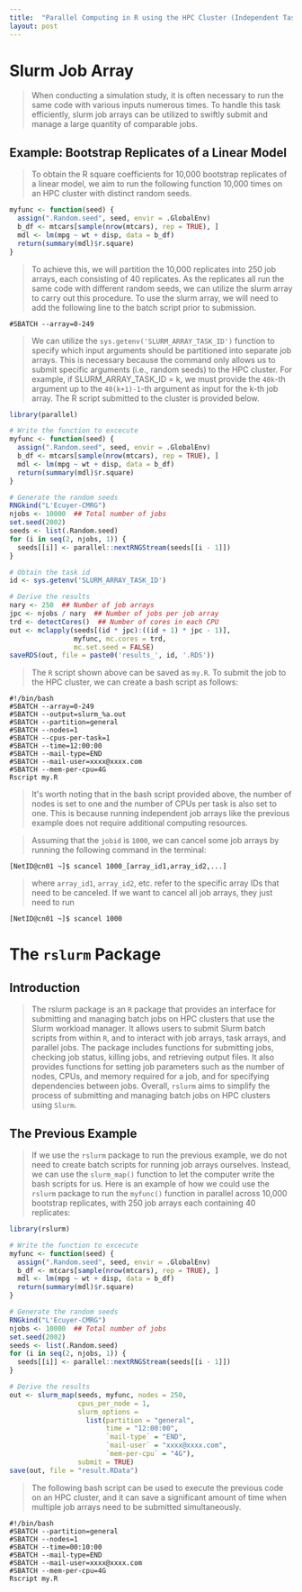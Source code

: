 ```yaml
---
title:  "Parallel Computing in R using the HPC Cluster (Independent Tasks)"
layout: post
---
```


# Slurm Job Array


> When conducting a simulation study, it is often necessary to run the same
code with various inputs numerous times. To handle this task efficiently,
slurm job arrays can be utilized to swiftly submit and manage a large quantity
of comparable jobs.


## Example: Bootstrap Replicates of a Linear Model


> To obtain the R square coefficients for 10,000 bootstrap replicates of a
linear model, we aim to run the following function 10,000 times on an HPC
cluster with distinct random seeds.


```R
myfunc <- function(seed) {
  assign(".Random.seed", seed, envir = .GlobalEnv)
  b_df <- mtcars[sample(nrow(mtcars), rep = TRUE), ]
  mdl <- lm(mpg ~ wt + disp, data = b_df)
  return(summary(mdl)$r.square)
}
```


> To achieve this, we will partition the 10,000 replicates into 250 job arrays, each
consisting of 40 replicates. As the replicates all run the same code with
different random seeds, we can utilize the slurm array to carry out this
procedure. To use the slurm array, we will need to add the following line to the
batch script prior to submission.


```console
#SBATCH --array=0-249
```


> We can utilize the `sys.getenv('SLURM_ARRAY_TASK_ID')` function to specify which input
arguments should be partitioned into separate job arrays. This is necessary because the
command only allows us to submit specific arguments (i.e., random seeds) to the HPC
cluster. For example, if SLURM_ARRAY_TASK_ID = k, we must provide the `40k`-th argument up
to the `40(k+1)-1`-th argument as input for the k-th job array. The R script submitted to
the cluster is provided below.

```R
library(parallel)

# Write the function to excecute
myfunc <- function(seed) {
  assign(".Random.seed", seed, envir = .GlobalEnv)
  b_df <- mtcars[sample(nrow(mtcars), rep = TRUE), ]
  mdl <- lm(mpg ~ wt + disp, data = b_df)
  return(summary(mdl)$r.square)
}

# Generate the random seeds
RNGkind("L'Ecuyer-CMRG")
njobs <- 10000  ## Total number of jobs
set.seed(2002)
seeds <- list(.Random.seed)
for (i in seq(2, njobs, 1)) {
  seeds[[i]] <- parallel::nextRNGStream(seeds[[i - 1]])
}

# Obtain the task id
id <- sys.getenv('SLURM_ARRAY_TASK_ID')

# Derive the results
nary <- 250  ## Number of job arrays
jpc <- njobs / nary  ## Number of jobs per job array
trd <- detectCores()  ## Number of cores in each CPU
out <- mclapply(seeds[(id * jpc):((id + 1) * jpc - 1)],
                myfunc, mc.cores = trd,
                mc.set.seed = FALSE)
saveRDS(out, file = paste0('results_', id, '.RDS'))
```


> The `R` script shown above can be saved as `my.R`. To submit the job to the
HPC cluster, we can create a bash script as follows:


```console
#!/bin/bash
#SBATCH --array=0-249
#SBATCH --output=slurm_%a.out
#SBATCH --partition=general
#SBATCH --nodes=1
#SBATCH --cpus-per-task=1
#SBATCH --time=12:00:00
#SBATCH --mail-type=END
#SBATCH --mail-user=xxxx@xxxx.com
#SBATCH --mem-per-cpu=4G
Rscript my.R
```

> It's worth noting that in the bash script provided above, the number of nodes
is set to one and the number of CPUs per task is also set to one. This is because
running independent job arrays like the previous example does not require
additional computing resources.


> Assuming that the `jobid` is `1000`, we can cancel some job arrays by
running the following command in the terminal:


```console
[NetID@cn01 ~]$ scancel 1000_[array_id1,array_id2,...]
```

> where `array_id1`, `array_id2`, etc. refer to the specific array IDs that need
to be canceled. If we want to cancel all job arrays, they just need to run


```console
[NetID@cn01 ~]$ scancel 1000
```


# The `rslurm` Package


## Introduction


> The rslurm package is an `R` package that provides an
interface for submitting and managing batch jobs on
HPC clusters that use the Slurm workload manager. It allows users to
submit Slurm
batch scripts from within `R`, and to interact with job
arrays, task arrays, and parallel jobs. The package
includes functions for submitting jobs, checking job
status, killing jobs, and retrieving output files. It
also provides functions for setting job parameters such
as the number of nodes, CPUs, and memory required for a
job, and for specifying dependencies between jobs.
Overall, `rslurm` aims to simplify the process of
submitting and managing batch jobs on HPC clusters using
`Slurm`.


## The Previous Example


>If we use the `rslurm` package to run the previous example, we do not need
to create batch scripts for running job arrays ourselves.
Instead, we can use the `slurm_map()` function to let the computer write
the bash scripts for us. Here is
an example of how we could use the `rslurm` package to run the `myfunc()`
function in parallel across 10,000 bootstrap replicates, with 250 job
arrays each containing 40 replicates:


```R
library(rslurm)

# Write the function to excecute
myfunc <- function(seed) {
  assign(".Random.seed", seed, envir = .GlobalEnv)
  b_df <- mtcars[sample(nrow(mtcars), rep = TRUE), ]
  mdl <- lm(mpg ~ wt + disp, data = b_df)
  return(summary(mdl)$r.square)
}

# Generate the random seeds
RNGkind("L'Ecuyer-CMRG")
njobs <- 10000  ## Total number of jobs
set.seed(2002)
seeds <- list(.Random.seed)
for (i in seq(2, njobs, 1)) {
  seeds[[i]] <- parallel::nextRNGStream(seeds[[i - 1]])
}

# Derive the results
out <- slurm_map(seeds, myfunc, nodes = 250,
                 cpus_per_node = 1,
                 slurm_options =
                   list(partition = "general",
                        time = "12:00:00",
                        `mail-type` = "END",
                        `mail-user` = "xxxx@xxxx.com",
                        `mem-per-cpu` = "4G"),
                 submit = TRUE)
save(out, file = "result.RData")
```


> The following bash script can be used to execute the previous code on an HPC
cluster, and it can save a significant amount of time when multiple job arrays need
to be submitted simultaneously.


```console
#!/bin/bash
#SBATCH --partition=general
#SBATCH --nodes=1
#SBATCH --time=00:10:00
#SBATCH --mail-type=END
#SBATCH --mail-user=xxxx@xxxx.com
#SBATCH --mem-per-cpu=4G
Rscript my.R
```

